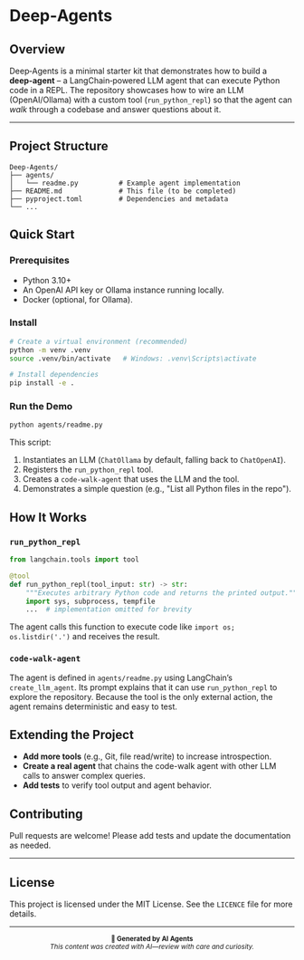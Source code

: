 # Deep‑Agents

## Overview
Deep‑Agents is a minimal starter kit that demonstrates how to build a **deep‑agent** – a LangChain‑powered LLM agent that can execute Python code in a REPL. The repository showcases how to wire an LLM (OpenAI/Ollama) with a custom tool (`run_python_repl`) so that the agent can *walk* through a codebase and answer questions about it.

---

## Project Structure
```
Deep-Agents/
├── agents/
│   └── readme.py          # Example agent implementation
├── README.md              # This file (to be completed)
├── pyproject.toml         # Dependencies and metadata
└── ...
```

## Quick Start
### Prerequisites
- Python 3.10+
- An OpenAI API key or Ollama instance running locally.
- Docker (optional, for Ollama).

### Install
```bash
# Create a virtual environment (recommended)
python -m venv .venv
source .venv/bin/activate   # Windows: .venv\Scripts\activate

# Install dependencies
pip install -e .
```

### Run the Demo
```bash
python agents/readme.py
```

This script:
1. Instantiates an LLM (`ChatOllama` by default, falling back to `ChatOpenAI`).
2. Registers the `run_python_repl` tool.
3. Creates a `code-walk-agent` that uses the LLM and the tool.
4. Demonstrates a simple question (e.g., "List all Python files in the repo").

## How It Works
### `run_python_repl`
```python
from langchain.tools import tool

@tool
def run_python_repl(tool_input: str) -> str:
    """Executes arbitrary Python code and returns the printed output."""
    import sys, subprocess, tempfile
    ...  # implementation omitted for brevity
```
The agent calls this function to execute code like `import os; os.listdir('.')` and receives the result.

### `code-walk-agent`
The agent is defined in `agents/readme.py` using LangChain’s `create_llm_agent`. Its prompt explains that it can use `run_python_repl` to explore the repository. Because the tool is the only external action, the agent remains deterministic and easy to test.

## Extending the Project
- **Add more tools** (e.g., Git, file read/write) to increase introspection.
- **Create a real agent** that chains the code-walk agent with other LLM calls to answer complex queries.
- **Add tests** to verify tool output and agent behavior.

## Contributing
Pull requests are welcome! Please add tests and update the documentation as needed.

---

## License
This project is licensed under the MIT License. See the `LICENCE` file for more details.

---

<div align="center">
  <sub>
    <strong>🤖 Generated by AI Agents</strong><br>
    <em>This content was created with AI—review with care and curiosity.</em>
  </sub>
</div>

